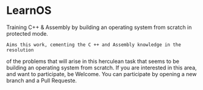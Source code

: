 # LearnOS
Training C++ & Assembly by building an operating system from scratch in protected mode.

    Aims this work, cementing the C ++ and Assembly knowledge in the resolution 
of the problems that will arise in this herculean task that seems to be building 
an operating system from scratch. If you are interested in this area, and want to participate, 
be Welcome. 
    You can participate by opening a new branch and a Pull Requeste.

